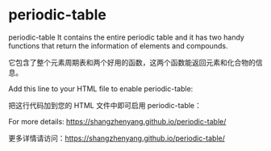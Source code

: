 # periodic-table
periodic-table
It contains the entire periodic table and it has two handy functions that return the information of elements and compounds.

它包含了整个元素周期表和两个好用的函数，这两个函数能返回元素和化合物的信息。

Add this line to your HTML file to enable periodic-table:

把这行代码加到您的 HTML 文件中即可启用 periodic-table：

<script src="https://cdn.jsdelivr.net/gh/shangzhenyang/periodic-table/periodictable.min.js"></script>
For more details: https://shangzhenyang.github.io/periodic-table/

更多详情请访问：https://shangzhenyang.github.io/periodic-table/

